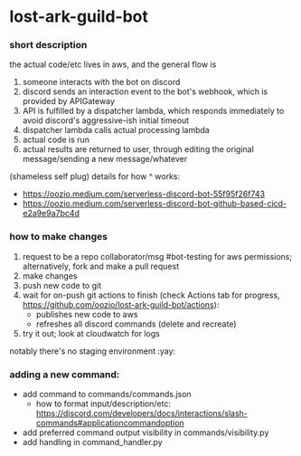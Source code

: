 # lost-ark-guild-bot

### short description
the actual code/etc lives in aws, and the general flow is 
1. someone interacts with the bot on discord
2. discord sends an interaction event to the bot's webhook, which is provided by APIGateway
3. API is fulfilled by a dispatcher lambda, which responds immediately to avoid discord's aggressive-ish initial timeout
4. dispatcher lambda calls actual processing lambda
5. actual code is run
6. actual results are returned to user, through editing the original message/sending a new message/whatever

(shameless self plug) details for how ^ works: 
- https://oozio.medium.com/serverless-discord-bot-55f95f26f743
- https://oozio.medium.com/serverless-discord-bot-github-based-cicd-e2a9e9a7bc4d




### how to make changes
1. request to be a repo collaborator/msg #bot-testing for aws permissions; alternatively, fork and make a pull request
2. make changes
3. push new code to git 
4. wait for on-push git actions to finish (check Actions tab for progress, https://github.com/oozio/lost-ark-guild-bot/actions):
    - publishes new code to aws 
    - refreshes all discord commands (delete and recreate)
5. try it out; look at cloudwatch for logs

notably there's no staging environment :yay:




### adding a new command:
- add command to commands/commands.json
    - how to format input/description/etc: https://discord.com/developers/docs/interactions/slash-commands#applicationcommandoption
- add preferred command output visibility in commands/visibility.py
- add handling in command_handler.py
